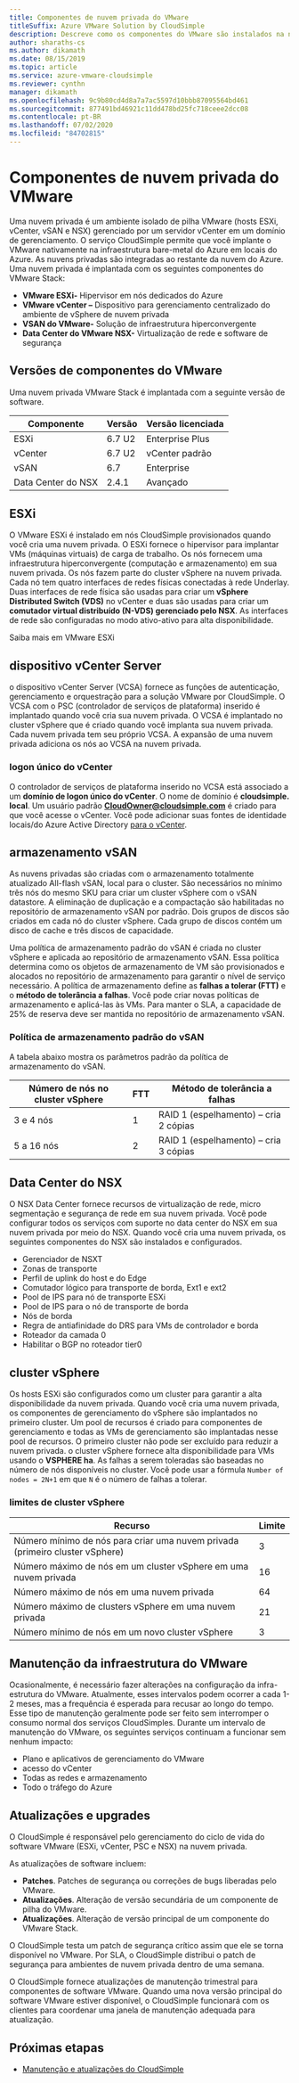 ```yaml
---
title: Componentes de nuvem privada do VMware
titleSuffix: Azure VMware Solution by CloudSimple
description: Descreve como os componentes do VMware são instalados na nuvem privada
author: sharaths-cs
ms.author: dikamath
ms.date: 08/15/2019
ms.topic: article
ms.service: azure-vmware-cloudsimple
ms.reviewer: cynthn
manager: dikamath
ms.openlocfilehash: 9c9b80cd4d8a7a7ac5597d10bbb87095564bd461
ms.sourcegitcommit: 877491bd46921c11dd478bd25fc718ceee2dcc08
ms.contentlocale: pt-BR
ms.lasthandoff: 07/02/2020
ms.locfileid: "84702815"
---
```

# <a name="private-cloud-vmware-components"></a>Componentes de nuvem privada do VMware

Uma nuvem privada é um ambiente isolado de pilha VMware (hosts ESXi, vCenter, vSAN e NSX) gerenciado por um servidor vCenter em um domínio de gerenciamento.  O serviço CloudSimple permite que você implante o VMware nativamente na infraestrutura bare-metal do Azure em locais do Azure.  As nuvens privadas são integradas ao restante da nuvem do Azure.  Uma nuvem privada é implantada com os seguintes componentes do VMware Stack:

* **VMware ESXi-** Hipervisor em nós dedicados do Azure
* **VMware vCenter –** Dispositivo para gerenciamento centralizado do ambiente de vSphere de nuvem privada
* **VSAN do VMware-** Solução de infraestrutura hiperconvergente
* **Data Center do VMware NSX-** Virtualização de rede e software de segurança  

## <a name="vmware-component-versions"></a>Versões de componentes do VMware

Uma nuvem privada VMware Stack é implantada com a seguinte versão de software.

| Componente | Versão | Versão licenciada |
|-----------|---------|------------------|
| ESXi | 6.7 U2 | Enterprise Plus |
| vCenter | 6.7 U2 | vCenter padrão |
| vSAN | 6.7 | Enterprise |
| Data Center do NSX | 2.4.1 | Avançado |

## <a name="esxi"></a>ESXi

O VMware ESXi é instalado em nós CloudSimple provisionados quando você cria uma nuvem privada.  O ESXi fornece o hipervisor para implantar VMs (máquinas virtuais) de carga de trabalho.  Os nós fornecem uma infraestrutura hiperconvergente (computação e armazenamento) em sua nuvem privada.  Os nós fazem parte do cluster vSphere na nuvem privada.  Cada nó tem quatro interfaces de redes físicas conectadas à rede Underlay.  Duas interfaces de rede física são usadas para criar um **vSphere Distributed Switch (VDS)** no vCenter e duas são usadas para criar um **comutador virtual distribuído (N-VDS) gerenciado pelo NSX**.  As interfaces de rede são configuradas no modo ativo-ativo para alta disponibilidade.

Saiba mais em VMware ESXi

## <a name="vcenter-server-appliance"></a>dispositivo vCenter Server

o dispositivo vCenter Server (VCSA) fornece as funções de autenticação, gerenciamento e orquestração para a solução VMware por CloudSimple. O VCSA com o PSC (controlador de serviços de plataforma) inserido é implantado quando você cria sua nuvem privada.  O VCSA é implantado no cluster vSphere que é criado quando você implanta sua nuvem privada.  Cada nuvem privada tem seu próprio VCSA.  A expansão de uma nuvem privada adiciona os nós ao VCSA na nuvem privada.

### <a name="vcenter-single-sign-on"></a>logon único do vCenter

O controlador de serviços de plataforma inserido no VCSA está associado a um **domínio de logon único do vCenter**.  O nome de domínio é **cloudsimple. local**.  Um usuário padrão **CloudOwner@cloudsimple.com** é criado para que você acesse o vCenter.  Você pode adicionar suas fontes de identidade locais/do Azure Active Directory [para o vCenter](set-vcenter-identity.md).

## <a name="vsan-storage"></a>armazenamento vSAN

As nuvens privadas são criadas com o armazenamento totalmente atualizado All-flash vSAN, local para o cluster.  São necessários no mínimo três nós do mesmo SKU para criar um cluster vSphere com o vSAN datastore.  A eliminação de duplicação e a compactação são habilitadas no repositório de armazenamento vSAN por padrão.  Dois grupos de discos são criados em cada nó do cluster vSphere. Cada grupo de discos contém um disco de cache e três discos de capacidade.

Uma política de armazenamento padrão do vSAN é criada no cluster vSphere e aplicada ao repositório de armazenamento vSAN.  Essa política determina como os objetos de armazenamento de VM são provisionados e alocados no repositório de armazenamento para garantir o nível de serviço necessário.  A política de armazenamento define as **falhas a tolerar (FTT)** e o **método de tolerância a falhas**.  Você pode criar novas políticas de armazenamento e aplicá-las às VMs. Para manter o SLA, a capacidade de 25% de reserva deve ser mantida no repositório de armazenamento vSAN.  

### <a name="default-vsan-storage-policy"></a>Política de armazenamento padrão do vSAN

A tabela abaixo mostra os parâmetros padrão da política de armazenamento do vSAN.

| Número de nós no cluster vSphere | FTT | Método de tolerância a falhas |
|------------------------------------|-----|--------------------------|
| 3 e 4 nós | 1 | RAID 1 (espelhamento) – cria 2 cópias |
| 5 a 16 nós | 2 | RAID 1 (espelhamento) – cria 3 cópias |

## <a name="nsx-data-center"></a>Data Center do NSX

O NSX Data Center fornece recursos de virtualização de rede, micro segmentação e segurança de rede em sua nuvem privada.  Você pode configurar todos os serviços com suporte no data center do NSX em sua nuvem privada por meio do NSX.  Quando você cria uma nuvem privada, os seguintes componentes do NSX são instalados e configurados.

* Gerenciador de NSXT
* Zonas de transporte
* Perfil de uplink do host e do Edge
* Comutador lógico para transporte de borda, Ext1 e ext2
* Pool de IPS para nó de transporte ESXi
* Pool de IPS para o nó de transporte de borda
* Nós de borda
* Regra de antiafinidade do DRS para VMs de controlador e borda
* Roteador da camada 0
* Habilitar o BGP no roteador tier0

## <a name="vsphere-cluster"></a>cluster vSphere

Os hosts ESXi são configurados como um cluster para garantir a alta disponibilidade da nuvem privada.  Quando você cria uma nuvem privada, os componentes de gerenciamento do vSphere são implantados no primeiro cluster.  Um pool de recursos é criado para componentes de gerenciamento e todas as VMs de gerenciamento são implantadas nesse pool de recursos. O primeiro cluster não pode ser excluído para reduzir a nuvem privada.  o cluster vSphere fornece alta disponibilidade para VMs usando o **VSPHERE ha**.  As falhas a serem toleradas são baseadas no número de nós disponíveis no cluster.  Você pode usar a fórmula ```Number of nodes = 2N+1``` em que ```N``` é o número de falhas a tolerar.

### <a name="vsphere-cluster-limits"></a>limites de cluster vSphere

| Recurso | Limite |
|----------|-------|
| Número mínimo de nós para criar uma nuvem privada (primeiro cluster vSphere) | 3 |
| Número máximo de nós em um cluster vSphere em uma nuvem privada | 16 |
| Número máximo de nós em uma nuvem privada | 64 |
| Número máximo de clusters vSphere em uma nuvem privada | 21 |
| Número mínimo de nós em um novo cluster vSphere | 3 |

## <a name="vmware-infrastructure-maintenance"></a>Manutenção da infraestrutura do VMware

Ocasionalmente, é necessário fazer alterações na configuração da infra-estrutura do VMware. Atualmente, esses intervalos podem ocorrer a cada 1-2 meses, mas a frequência é esperada para recusar ao longo do tempo. Esse tipo de manutenção geralmente pode ser feito sem interromper o consumo normal dos serviços CloudSimples. Durante um intervalo de manutenção do VMware, os seguintes serviços continuam a funcionar sem nenhum impacto:

* Plano e aplicativos de gerenciamento do VMware
* acesso do vCenter
* Todas as redes e armazenamento
* Todo o tráfego do Azure

## <a name="updates-and-upgrades"></a>Atualizações e upgrades

O CloudSimple é responsável pelo gerenciamento do ciclo de vida do software VMware (ESXi, vCenter, PSC e NSX) na nuvem privada.

As atualizações de software incluem:

* **Patches**. Patches de segurança ou correções de bugs liberadas pelo VMware.
* **Atualizações**. Alteração de versão secundária de um componente de pilha do VMware.
* **Atualizações**. Alteração de versão principal de um componente do VMware Stack.

O CloudSimple testa um patch de segurança crítico assim que ele se torna disponível no VMware. Por SLA, o CloudSimple distribui o patch de segurança para ambientes de nuvem privada dentro de uma semana.

O CloudSimple fornece atualizações de manutenção trimestral para componentes de software VMware. Quando uma nova versão principal do software VMware estiver disponível, o CloudSimple funcionará com os clientes para coordenar uma janela de manutenção adequada para atualização.  

## <a name="next-steps"></a>Próximas etapas

* [Manutenção e atualizações do CloudSimple](cloudsimple-maintenance-updates.md)
